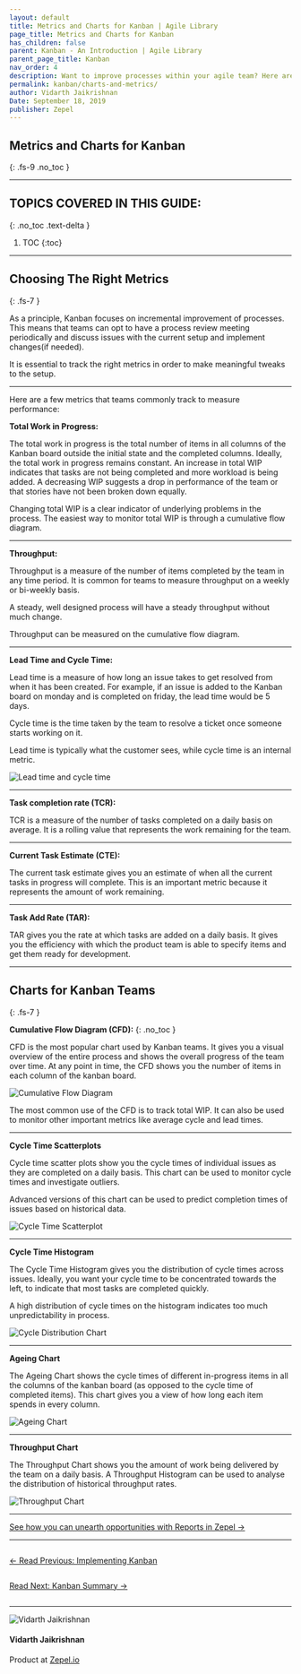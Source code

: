 ```yaml
---
layout: default
title: Metrics and Charts for Kanban | Agile Library
page_title: Metrics and Charts for Kanban
has_children: false
parent: Kanban - An Introduction | Agile Library
parent_page_title: Kanban
nav_order: 4
description: Want to improve processes within your agile team? Here are the metrics you should track and charts you should follow.
permalink: kanban/charts-and-metrics/
author: Vidarth Jaikrishnan
Date: September 18, 2019
publisher: Zepel
---
```


## Metrics and Charts for Kanban
{: .fs-9 .no_toc }

---

## TOPICS COVERED IN THIS GUIDE:
{: .no_toc .text-delta }

1. TOC
{:toc}

---

## Choosing The Right Metrics
{: .fs-7 }

As a principle, Kanban focuses on incremental improvement of processes. This means that teams can opt to have a process review meeting periodically and discuss issues with the current setup and implement changes(if needed).

It is essential to track the right metrics in order to make meaningful tweaks to the setup. 

---

Here are a few metrics that teams commonly track to measure performance:

**Total Work in Progress:**

The total work in progress is the total number of items in all columns of the Kanban board outside the initial state and the completed columns. Ideally, the total work in progress remains constant. An increase in total WIP indicates that tasks are not being completed and more workload is being added. A decreasing WIP suggests a drop in performance of the team or that stories have not been broken down equally. 

Changing total WIP is a clear indicator of underlying problems in the process. The easiest way to monitor total WIP is through a cumulative flow diagram.

---

**Throughput:**

Throughput is a measure of the number of items completed by the team in any time period. It is common for teams to measure throughput on a weekly or bi-weekly basis. 

A steady, well designed process will have a steady throughput without much change.

Throughput can be measured on the cumulative flow diagram. 

---

**Lead Time and Cycle Time:**

Lead time is a measure of how long an issue takes to get resolved from when it has been created. For example, if an issue is added to the Kanban board on monday and is completed on friday, the lead time would be 5 days.  

Cycle time is the time taken by the team to resolve a ticket once someone starts working on it. 

Lead time is typically what the customer sees, while cycle time is an internal metric. 

![Lead time and cycle time](/agile/assets/uploads/lead-cycle-time.png)

---

**Task completion rate (TCR):**

TCR is a measure of the number of tasks completed on a daily basis on average. It is a rolling value that represents the work remaining for the team. 

---

**Current Task Estimate (CTE):**

The current task estimate gives you an estimate of when all the current tasks in progress will complete. This is an important metric because it represents the amount of work remaining. 

---

**Task Add Rate (TAR):**

TAR gives you the rate at which tasks are added on a daily basis. It gives you the efficiency with which the product team is able to specify items and get them ready for development.

---

## Charts for Kanban Teams
{: .fs-7 }

**Cumulative Flow Diagram (CFD):**
{: .no_toc }

CFD is the most popular chart used by Kanban teams. It gives you a visual overview of the entire process and shows the overall progress of the team over time. At any point in time, the CFD shows you the number of items in each column of the kanban board. 

![Cumulative Flow Diagram](/agile/assets/uploads/cfd.png)

The most common use of the CFD is to track total WIP. It can also be used to monitor other important metrics like average cycle and lead times. 

---

**Cycle Time Scatterplots**

Cycle time scatter plots show you the cycle times of individual issues as they are completed on a daily basis. This chart can be used to monitor cycle times and investigate outliers. 

Advanced versions of this chart can be used to predict completion times of issues based on historical data.

![Cycle Time Scatterplot](/agile/assets/uploads/cycle-time-scatterplot.png)

---

**Cycle Time Histogram**

The Cycle Time Histogram gives you the distribution of cycle times across issues. Ideally, you want your cycle time to be concentrated towards the left, to indicate that most tasks are completed quickly. 

A high distribution of cycle times on the histogram indicates too much unpredictability in process. 

![Cycle Distribution Chart](/agile/assets/uploads/cycle-distribution-chart.png)

---

**Ageing Chart**

The Ageing Chart shows the cycle times of different in-progress items in all the columns of the kanban board (as opposed to the cycle time of completed items). This chart gives you a view of how long each item spends in every column. 

![Ageing Chart](/agile/assets/uploads/ageing-chart.png)

---

**Throughput Chart**

The Throughput Chart shows you the amount of work being delivered by the team on a daily basis. A Throughput Histogram can be used to analyse the distribution of historical throughput rates.

![Throughput Chart](/agile/assets/uploads/throughput-chart.png)

---

<div class="highlight-row">
<div class="highlight-column">
<div class="highlight-card">
    <div class="highlight-container">
        <a href="https://zepel.io/features/reports/?utm_source=agilelibrary&utm_medium=bottom-cta&utm_campaign=kanbanmetrics" target="_blank">
        <p class="highlight-card-title">See how you can unearth opportunities with Reports in Zepel  →</p>
        </a>    
    </div>
</div>
</div>
</div>

---

<div class="row">
<div class="column">
<div class="card">
  <div class="container">
    <a href="{{ site.url }}{{ site.baseurl }}{% link agile/kanban-setup-and-implementation.md %}">
    <p class="card-title">←  Read Previous: Implementing Kanban</p> 
    </a>
  </div>
</div>
</div>

<div class="column">
<div class="card">
  <div class="container">
    <a href="{{ site.url }}{{ site.baseurl }}{% link agile/kanban-summary.md %}">
    <p class="card-title">Read Next: Kanban Summary  →</p>
    </a>
  </div>
</div>
</div>
</div>

---

<div class="row">
  <div class="column">
    <div class="author-card">
      <img class="author-profile-image" src="/agile/assets/uploads/vidarth.png" alt="Vidarth Jaikrishnan">
      <div class="author-card-content">
        <h4 class="author-card-name">Vidarth Jaikrishnan</h4>
        <p>Product at <a href="https://zepel.io/">Zepel.io</a></p>
      </div>
    </div>
  </div>
</div>